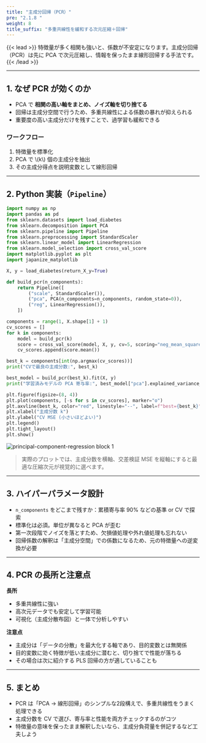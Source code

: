 ```yaml
---
title: "主成分回帰（PCR）"
pre: "2.1.8 "
weight: 8
title_suffix: "多重共線性を緩和する次元圧縮＋回帰"
---
```


{{< lead >}}
特徴量が多く相関も強いと、係数が不安定になります。主成分回帰（PCR）は先に PCA で次元圧縮し、情報を保ったまま線形回帰する手法です。
{{< /lead >}}

---

## 1. なぜ PCR が効くのか

- PCA で **相関の高い軸をまとめ、ノイズ軸を切り捨てる**  
- 回帰は主成分空間で行うため、多重共線性による係数の暴れが抑えられる  
- 重要度の高い主成分だけを残すことで、過学習も緩和できる

### ワークフロー
1. 特徴量を標準化  
2. PCA で \\(k\\) 個の主成分を抽出  
3. その主成分得点を説明変数として線形回帰

---

## 2. Python 実装（`Pipeline`）

```python
import numpy as np
import pandas as pd
from sklearn.datasets import load_diabetes
from sklearn.decomposition import PCA
from sklearn.pipeline import Pipeline
from sklearn.preprocessing import StandardScaler
from sklearn.linear_model import LinearRegression
from sklearn.model_selection import cross_val_score
import matplotlib.pyplot as plt
import japanize_matplotlib

X, y = load_diabetes(return_X_y=True)

def build_pcr(n_components):
    return Pipeline([
        ("scale", StandardScaler()),
        ("pca", PCA(n_components=n_components, random_state=0)),
        ("reg", LinearRegression()),
    ])

components = range(1, X.shape[1] + 1)
cv_scores = []
for k in components:
    model = build_pcr(k)
    score = cross_val_score(model, X, y, cv=5, scoring="neg_mean_squared_error")
    cv_scores.append(score.mean())

best_k = components[int(np.argmax(cv_scores))]
print("CVで最良の主成分数:", best_k)

best_model = build_pcr(best_k).fit(X, y)
print("学習済みモデルの PCA 寄与率:", best_model["pca"].explained_variance_ratio_)

plt.figure(figsize=(8, 4))
plt.plot(components, [-s for s in cv_scores], marker="o")
plt.axvline(best_k, color="red", linestyle="--", label=f"best={best_k}")
plt.xlabel("主成分数 k")
plt.ylabel("CV MSE (小さいほどよい)")
plt.legend()
plt.tight_layout()
plt.show()
```

![principal-component-regression block 1](/images/basic/regression/principal-component-regression_block01.svg)

> 実際のプロットでは、主成分数を横軸、交差検証 MSE を縦軸にすると最適な圧縮次元が視覚的に選べます。

---

## 3. ハイパーパラメータ設計

- `n_components` をどこまで残すか：累積寄与率 90% などの基準 or CV で探索  
- 標準化は必須。単位が異なると PCA が歪む  
- 第一次段階でノイズを落とすため、欠損値処理や外れ値処理も忘れない  
- 回帰係数の解釈は「主成分空間」での係数になるため、元の特徴量への逆変換が必要

---

## 4. PCR の長所と注意点

**長所**
- 多重共線性に強い  
- 高次元データでも安定して学習可能  
- 可視化（主成分散布図）と一体で分析しやすい

**注意点**
- 主成分は「データの分散」を最大化する軸であり、目的変数とは無関係  
- 目的変数に効く特徴が低い主成分に潜むと、切り捨てで性能が落ちる  
- その場合は次に紹介する PLS 回帰の方が適していることも

---

## 5. まとめ

- PCR は「PCA → 線形回帰」のシンプルな2段構えで、多重共線性をうまく処理できる  
- 主成分数を CV で選び、寄与率と性能を両方チェックするのがコツ  
- 特徴量の意味を保ったまま解釈したいなら、主成分負荷量を併記するなど工夫しよう
